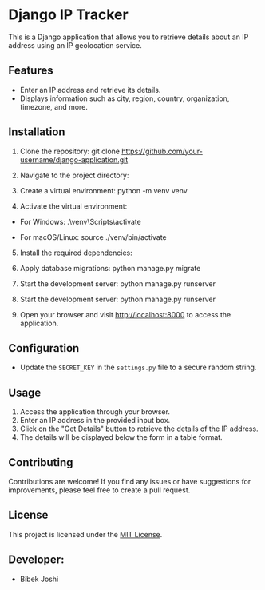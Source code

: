 # Django IP Tracker

This is a Django application that allows you to retrieve details about an IP address using an IP geolocation service.

## Features

- Enter an IP address and retrieve its details.
- Displays information such as city, region, country, organization, timezone, and more.

## Installation

1. Clone the repository: git clone https://github.com/your-username/django-application.git

2. Navigate to the project directory:

3. Create a virtual environment: python -m venv venv

4. Activate the virtual environment:

- For Windows: .\venv\Scripts\activate

- For macOS/Linux: source ./venv/bin/activate

5. Install the required dependencies:

6. Apply database migrations: python manage.py migrate

7. Start the development server: python manage.py runserver

7. Start the development server: python manage.py runserver

8. Open your browser and visit [http://localhost:8000](http://localhost:8000) to access the application.


## Configuration

- Update the `SECRET_KEY` in the `settings.py` file to a secure random string.

## Usage

1. Access the application through your browser.
2. Enter an IP address in the provided input box.
3. Click on the "Get Details" button to retrieve the details of the IP address.
4. The details will be displayed below the form in a table format.

## Contributing

Contributions are welcome! If you find any issues or have suggestions for improvements, please feel free to create a pull request.

## License

This project is licensed under the [MIT License](LICENSE).


## Developer:
- Bibek Joshi




